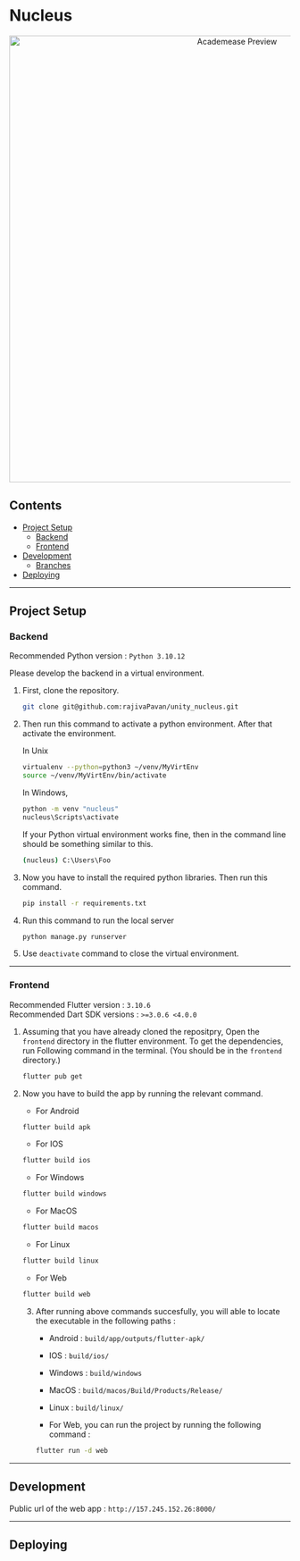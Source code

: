 # Nucleus 
<p align="center">
    <picture>
      <source 
        srcset="https://github.com/TeamUnity2023/unity_nucleus/blob/frontend/banner.png"
        media="(prefers-color-scheme: dark)"
      />
      <img 
        src="https://github.com/TeamUnity2023/unity_nucleus/blob/frontend/banner.png" 
        alt="Academease Preview"
        width="800"
       />
    </picture>
  </p>
  
## Contents
- [Project Setup](#project-setup)
  - [Backend](#backend-env-setup)
  - [Frontend](#frontend-env-setup)
- [Development](#development)
  - [Branches](#branches)
- [Deploying](#deploying)
___

## Project Setup

### Backend  

Recommended Python version : `Python 3.10.12`
  
Please develop the backend in a virtual environment.

   
1) First, clone the repository. 
    
    ```bash
    git clone git@github.com:rajivaPavan/unity_nucleus.git
    ```

2) Then run this command to activate a python environment. After that activate the environment. 

    In Unix
    ```bash
    virtualenv --python=python3 ~/venv/MyVirtEnv
    source ~/venv/MyVirtEnv/bin/activate
    ```

    In Windows,
    ```bash
    python -m venv "nucleus"
    nucleus\Scripts\activate
    ```

    If your Python virtual environment works fine, then in the command line should be something similar to this.
    
    ```bash
    (nucleus) C:\Users\Foo
    ```

3) Now you have to install the required python libraries. Then run this command.

    ```bash
    pip install -r requirements.txt
    ```

4) Run this command to run the local server

    ```bash
    python manage.py runserver
    ```

5) Use `deactivate` command to close the virtual environment.
___

### Frontend

Recommended Flutter version : `3.10.6` <br>
Recommended  Dart SDK versions : `>=3.0.6 <4.0.0`

1) Assuming that you have already cloned the repositpry, Open the `frontend` directory in the flutter environment. To get the dependencies, run Following command in the terminal. (You should be in the `frontend` directory.)

     ```bash
    flutter pub get
    ```
     
2) Now you have to build the app by running the relevant command.

    * For Android
    ```bash
    flutter build apk
    ```

    * For IOS
    ```bash
    flutter build ios
    ```

    * For Windows
    ```bash
    flutter build windows
    ```

    * For MacOS
    ```bash
    flutter build macos
    ```

    * For Linux
    ```bash
    flutter build linux
    ```

     * For Web
    ```bash
    flutter build web
    ```
    
    3) After running above commands succesfully, you will able to locate the executable in the following paths : <br>
        * Android : `build/app/outputs/flutter-apk/`
        * IOS : `build/ios/`
        * Windows : `build/windows`
        * MacOS : `build/macos/Build/Products/Release/`
        * Linux : `build/linux/`

        * For Web, you can run the project by running the following command :
        ```bash
        flutter run -d web
        ```
___

## Development

Public url of the web app : `http://157.245.152.26:8000/`
___

## Deploying
